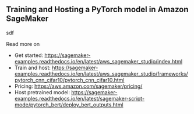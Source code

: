 ## Training and Hosting a PyTorch model in Amazon SageMaker

sdf



Read more on  
- Get started: https://sagemaker-examples.readthedocs.io/en/latest/aws_sagemaker_studio/index.html
- Train and host: https://sagemaker-examples.readthedocs.io/en/latest/aws_sagemaker_studio/frameworks/pytorch_cnn_cifar10/pytorch_cnn_cifar10.html
- Pricing: https://aws.amazon.com/sagemaker/pricing/
- Host pretrained model: https://sagemaker-examples.readthedocs.io/en/latest/sagemaker-script-mode/pytorch_bert/deploy_bert_outputs.html
